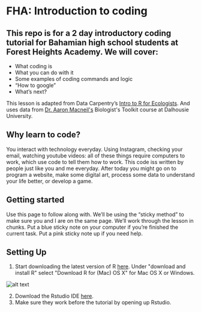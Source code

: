 # FHA: Introduction to coding

## This repo is for a 2 day introductory coding tutorial for Bahamian high school students at Forest Heights Academy. We will cover:

+ What coding is
+ What you can do with it
+ Some examples of coding commands and logic
+ “How to google”
+ What’s next?

This lesson is adapted from Data Carpentry’s [Intro to R for Ecologists](https://datacarpentry.org/R-ecology-lesson/index.html). And uses data from [Dr. Aaron Macneil's](ifisheries.org/) Biologist's Toolkit course at Dalhousie University.

## Why learn to code?

You interact with technology everyday. Using Instagram, checking your email, watching youtube videos: all of these things require computers to work, which use code to tell them how to work. This code iss written by people just like you and me everyday. After today you might go on to program a website, make some digital art, process some data to understand your life better, or develop a game.

## Getting started

 Use this page to follow along with. We’ll be using the “sticky method” to make sure you and I are on the same page. We’ll work through the lesson in chunks. Put a blue sticky note on your computer if you’re finished the current task. Put a pink sticky note up if you need help.


## Setting Up
 
1. Start downloading the latest version of R [here](https://cloud.r-project.org). Under "download and install R" select "Download R for (Mac) OS X" for Mac OS X or Windows.

![alt text](https://raw.githubusercontent.com/username/projectname/branch/path/to/img.png)

2. Download the Rstudio IDE [here](https://www.rstudio.com/products/rstudio/download/#download).
3. Make sure they work before the tutorial by opening up Rstudio. 
